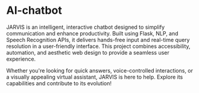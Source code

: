 # AI-chatbot
JARVIS is an intelligent, interactive chatbot designed to simplify communication and enhance productivity. Built using Flask, NLP, and Speech Recognition APIs, it delivers hands-free input and real-time query resolution in a user-friendly interface. This project combines accessibility, automation, and aesthetic web design to provide a seamless user experience.

Whether you're looking for quick answers, voice-controlled interactions, or a visually appealing virtual assistant, JARVIS is here to help. Explore its capabilities and contribute to its evolution!
